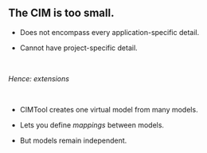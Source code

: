 ## The CIM is too small.

 * Does not encompass every application-specific detail.

 * Cannot have project-specific detail.

<br>

_Hence: extensions_

<br>

 * CIMTool creates one virtual model from many models.

 * Lets you define _mappings_ between models.

 * But models remain independent.